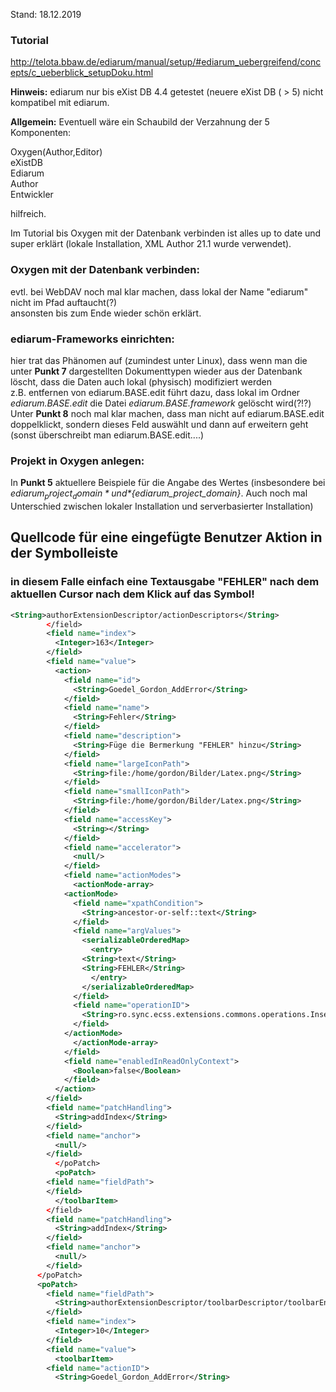 Stand: 18.12.2019   


### Tutorial   
http://telota.bbaw.de/ediarum/manual/setup/#ediarum_uebergreifend/concepts/c_ueberblick_setupDoku.html    

**Hinweis:** ediarum nur bis eXist DB 4.4 getestet (neuere eXist DB ( > 5) nicht kompatibel mit ediarum.

**Allgemein:** Eventuell wäre ein Schaubild der Verzahnung der 5 Komponenten:    

Oxygen(Author,Editor)      
eXistDB   
Ediarum        
Author        
Entwickler         

hilfreich. 

Im Tutorial bis Oxygen mit der Datenbank verbinden ist alles up to date und super erklärt (lokale Installation, XML Author 21.1 wurde verwendet).   



### Oxygen mit der Datenbank verbinden:     
evtl. bei WebDAV noch mal klar machen, dass lokal der Name "ediarum" nicht im Pfad auftaucht(?)   
ansonsten bis zum Ende wieder schön erklärt.

### ediarum-Frameworks einrichten:  
hier trat das Phänomen auf (zumindest unter Linux), dass wenn man die unter **Punkt 7** dargestellten Dokumenttypen wieder aus der 
Datenbank löscht, dass die Daten auch lokal (physisch) modifiziert werden   
z.B. entfernen von ediarum.BASE.edit führt dazu, dass lokal im Ordner *ediarum.BASE.edit* die Datei *ediarum.BASE.framework*
gelöscht wird(?!?)    
Unter **Punkt 8** noch mal klar machen, dass man nicht auf ediarum.BASE.edit doppelklickt, sondern dieses Feld auswählt und dann auf erweitern geht (sonst überschreibt man ediarum.BASE.edit....)    

### Projekt in Oxygen anlegen:    
In **Punkt 5** aktuellere Beispiele für die Angabe des Wertes (insbesondere bei *${ediarum_project_domain}* und 
*${ediarum_project_domain}*. Auch noch mal Unterschied zwischen lokaler Installation und serverbasierter Installation)


## Quellcode für eine eingefügte Benutzer Aktion in der Symbolleiste
### in diesem Falle einfach eine Textausgabe "FEHLER" nach dem aktuellen Cursor nach dem Klick auf das Symbol!  
```xml
<String>authorExtensionDescriptor/actionDescriptors</String>
 		</field>
 		<field name="index">
 		  <Integer>163</Integer>
 		</field>
 		<field name="value">
 		  <action>
 		    <field name="id">
 		      <String>Goedel_Gordon_AddError</String>
 		    </field>
 		    <field name="name">
 		      <String>Fehler</String>
 		    </field>
 		    <field name="description">
 		      <String>Füge die Bermerkung "FEHLER" hinzu</String>
 		    </field>
 		    <field name="largeIconPath">
 		      <String>file:/home/gordon/Bilder/Latex.png</String>
 		    </field>
 		    <field name="smallIconPath">
 		      <String>file:/home/gordon/Bilder/Latex.png</String>
 		    </field>
 		    <field name="accessKey">
 		      <String></String>
 		    </field>
 		    <field name="accelerator">
 		      <null/>
 		    </field>
 		    <field name="actionModes">
 		      <actionMode-array>
 			<actionMode>
 			  <field name="xpathCondition">
 			    <String>ancestor-or-self::text</String>
 			  </field>
 			  <field name="argValues">
 			    <serializableOrderedMap>
 			      <entry>
 				<String>text</String>
 				<String>FEHLER</String>
 			      </entry>
 			    </serializableOrderedMap>
 			  </field>
 			  <field name="operationID">
 			    <String>ro.sync.ecss.extensions.commons.operations.InsertOrReplaceTextOperation</String>
 			  </field>
 			</actionMode>
 		      </actionMode-array>
 		    </field>
 		    <field name="enabledInReadOnlyContext">
 		      <Boolean>false</Boolean>
 		    </field>
 		  </action>
 		</field>
 		<field name="patchHandling">
 		  <String>addIndex</String>
 		</field>
 		<field name="anchor">
 		  <null/>
 		</field>
 	      </poPatch>
 	      <poPatch>
 		<field name="fieldPath">
 		</field>
 	      </toolbarItem>
 	    </field>
 	    <field name="patchHandling">
 	      <String>addIndex</String>
 	    </field>
 	    <field name="anchor">
 	      <null/>
 	    </field>
 	  </poPatch>
 	  <poPatch>
 	    <field name="fieldPath">
 	      <String>authorExtensionDescriptor/toolbarDescriptor/toolbarEntriesDescriptorList</String>
 	    </field>
 	    <field name="index">
 	      <Integer>10</Integer>
 	    </field>
 	    <field name="value">
 	      <toolbarItem>
 		<field name="actionID">
 		  <String>Goedel_Gordon_AddError</String>

```


